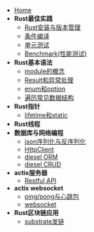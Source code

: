 - [Home](/README.md)
- **Rust最佳实践**
    - [Rust安装与版本管理](/README.md)
    - [条件编译](/README.md)
    - [单元测试](/README.md)
    - [Benchmark(性能测试)](/best_practice_benchmark.md)
- **Rust基本语法**
    - [module的概念](/README.md)
    - [Result和异常处理](/README.md)
    - [enum和option](/README.md)
    - [遍历常见数据结构](/README.md)
- **Rust指针**
    - [lifetime和static](/README.md)
- **Rust线程**
- **数据库与网络编程**
    - [json序列化与反序列化](/README.md)
    - [HttpClient](/README.md)
    - [diesel ORM](/README.md)
    - [diesel CRUD](/README.md)
- **actix服务器**
    - [Restful API](/README.md)
- **actix websocket**
    - [ping/pong与心跳包](websocket_heartbeat.md)
    - [websocket](/README.md)
- **Rust区块链应用**
    - [substrate发链](/README.md)
